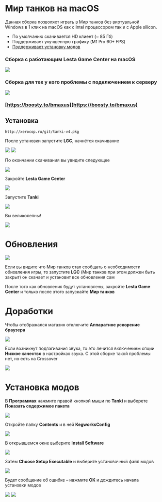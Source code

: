 # Мир танков на macOS

Данная сборка позволяет играть в Мир танков без виртуальной Windows в 1 клик на macOS как с Intel процессором так и с Apple silicon.
* По умолчанию скачивается HD клиент (~ 85 Гб)
* Поддерживает улучшенную графику (M1 Pro 60+ FPS)
* [Поддерживает установку модов](#установка-модов)

### Сборка с работающим Lesta Game Center на macOS

<img src="https://raw.github.com/gmaxus/Mir-tankov-macOS/main/img/macOS-LGC.jpg">

### Сборка для тех у кого проблемы с подключением к серверу

<img src="https://raw.github.com/gmaxus/Mir-tankov-macOS/main/img/connection-error.png">

### [https://boosty.to/bmaxus](https://boosty.to/bmaxus)

## Установка
``` text
http://xerocop.ru/git/tanki-v4.pkg
```

После установки запустите **LGC**, начнётся скачивание

<img src="https://raw.github.com/gmaxus/Mir-tankov-macOS/main/img/0.jpg">

<img src="https://raw.github.com/gmaxus/Mir-tankov-macOS/main/img/1.jpg">

По окончании скачивания вы увидите следующее

<img src="https://raw.github.com/gmaxus/Mir-tankov-macOS/main/img/2.jpg">

Закройте **Lesta Game Center**

<img src="https://raw.github.com/gmaxus/Mir-tankov-macOS/main/img/3.jpg">

Запустите **Tanki**

<img src="https://raw.github.com/gmaxus/Mir-tankov-macOS/main/img/4.jpg">

Вы великолепны!

<img src="https://raw.github.com/gmaxus/Mir-tankov-macOS/main/img/5.jpg">

# Обновления

<img src="https://raw.github.com/gmaxus/Mir-tankov-macOS/main/img/6.jpg">

Если вы видите что Мир танков стал сообщать о необходимости обновления игры, то запустите **LGC** (Мир танков при этом должен быть закрыт) он скачает и установит все обновления сам

После того как обновления будут установлены, закройте **Lesta Game Center** и только после этого запускайте **Мир танков** 



# Доработки
Чтобы отображался магазин отключите **Аппаратное ускорение браузера**

<img src="https://raw.github.com/gmaxus/Mir-tankov-macOS/main/img/shop-fix.jpg">

Если возникнут подлагивания звука, то это лечится включением опции **Низкое качество** в настройках звука. С этой сборке такой проблемы нет, но есть на Crossover

<img src="https://raw.github.com/gmaxus/Mir-tankov-macOS/main/img/sound-fix.jpg">

# Установка модов
В **Программах** нажмите правой кнопкой мыши по **Tanki** и выберете **Показать содержимое пакета**

<img src="https://raw.github.com/gmaxus/Mir-tankov-macOS/main/img/7.jpg">

Откройте папку **Contents** и в ней **KegworksConfig**

<img src="https://raw.github.com/gmaxus/Mir-tankov-macOS/main/img/8.jpg">

В открывшемся окне выберите **Install Software**

<img src="https://raw.github.com/gmaxus/Mir-tankov-macOS/main/img/9.jpg">

Затем **Choose Setup Executable** и выберите установочный файл модов

<img src="https://raw.github.com/gmaxus/Mir-tankov-macOS/main/img/10.jpg">

Будет сообщение об ошибке – нажмите **OK** и дождитесь начала установки модов

<img src="https://raw.github.com/gmaxus/Mir-tankov-macOS/main/img/11.jpg">

<img src="https://raw.github.com/gmaxus/Mir-tankov-macOS/main/img/12.jpg">